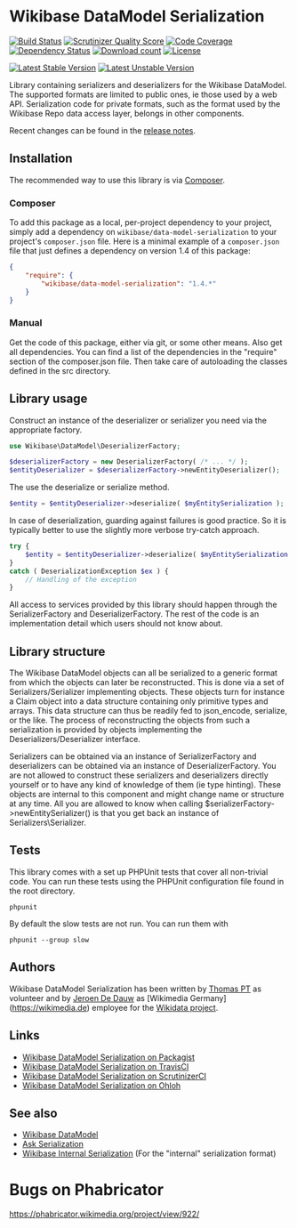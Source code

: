 # Wikibase DataModel Serialization

[![Build Status](https://secure.travis-ci.org/wmde/WikibaseDataModelSerialization.png?branch=master)](http://travis-ci.org/wmde/WikibaseDataModelSerialization)
[![Scrutinizer Quality Score](https://scrutinizer-ci.com/g/wmde/WikibaseDataModelSerialization/badges/quality-score.png?s=d56b9477c29f4799b3834c4fbcc3731687feae95)](https://scrutinizer-ci.com/g/wmde/WikibaseDataModelSerialization/)
[![Code Coverage](https://scrutinizer-ci.com/g/wmde/WikibaseDataModelSerialization/badges/coverage.png?s=916d21028b031abe2e685192ccef46c6f47ba76a)](https://scrutinizer-ci.com/g/wmde/WikibaseDataModelSerialization/)
[![Dependency Status](https://www.versioneye.com/php/wikibase:data-model-serialization/badge.png)](https://www.versioneye.com/php/wikibase:data-model-serialization)
[![Download count](https://poser.pugx.org/wikibase/data-model-serialization/d/total.png)](https://packagist.org/packages/wikibase/data-model-serialization)
[![License](https://poser.pugx.org/wikibase/data-model-serialization/license.svg)](https://packagist.org/packages/wikibase/data-model-serialization)

[![Latest Stable Version](https://poser.pugx.org/wikibase/data-model-serialization/version.png)](https://packagist.org/packages/wikibase/data-model-serialization)
[![Latest Unstable Version](https://poser.pugx.org/wikibase/data-model-serialization/v/unstable.svg)](//packagist.org/packages/wikibase/data-model-serialization)

Library containing serializers and deserializers for the Wikibase DataModel.
The supported formats are limited to public ones, ie those used by a web API.
Serialization code for private formats, such as the format used by the Wikibase
Repo data access layer, belongs in other components.

Recent changes can be found in the [release notes](RELEASE-NOTES.md).

## Installation

The recommended way to use this library is via [Composer](http://getcomposer.org/).

### Composer

To add this package as a local, per-project dependency to your project, simply add a
dependency on `wikibase/data-model-serialization` to your project's `composer.json` file.
Here is a minimal example of a `composer.json` file that just defines a dependency on
version 1.4 of this package:

```json
{
	"require": {
		"wikibase/data-model-serialization": "1.4.*"
	}
}
```

### Manual

Get the code of this package, either via git, or some other means. Also get all dependencies.
You can find a list of the dependencies in the "require" section of the composer.json file.
Then take care of autoloading the classes defined in the src directory.

## Library usage

Construct an instance of the deserializer or serializer you need via the appropriate factory.

```php
use Wikibase\DataModel\DeserializerFactory;

$deserializerFactory = new DeserializerFactory( /* ... */ );
$entityDeserializer = $deserializerFactory->newEntityDeserializer();
```

The use the deserialize or serialize method.

```php
$entity = $entityDeserializer->deserialize( $myEntitySerialization );
```

In case of deserialization, guarding against failures is good practice.
So it is typically better to use the slightly more verbose try-catch approach.

```php
try {
	$entity = $entityDeserializer->deserialize( $myEntitySerialization );
}
catch ( DeserializationException $ex ) {
	// Handling of the exception
}
```

All access to services provided by this library should happen through the
SerializerFactory and DeserializerFactory. The rest of the code is an implementation
detail which users should not know about.

## Library structure

The Wikibase DataModel objects can all be serialized to a generic format from which the objects
can later be reconstructed. This is done via a set of Serializers/Serializer implementing objects.
These objects turn for instance a Claim object into a data structure containing only primitive
types and arrays. This data structure can thus be readily fed to json_encode, serialize, or the
like. The process of reconstructing the objects from such a serialization is provided by
objects implementing the Deserializers/Deserializer interface.

Serializers can be obtained via an instance of SerializerFactory and deserializers can be obtained
via an instance of DeserializerFactory. You are not allowed to construct these serializers and
deserializers directly yourself or to have any kind of knowledge of them (ie type hinting). These
objects are internal to this component and might change name or structure at any time. All you
are allowed to know when calling $serializerFactory->newEntitySerializer() is that you get back
an instance of Serializers\Serializer.

## Tests

This library comes with a set up PHPUnit tests that cover all non-trivial code. You can run these
tests using the PHPUnit configuration file found in the root directory.

    phpunit
    
By default the slow tests are not run. You can run them with

    phpunit --group slow

## Authors

Wikibase DataModel Serialization has been written by [Thomas PT](https://github.com/Tpt) as volunteer
and by [Jeroen De Dauw](https://www.mediawiki.org/wiki/User:Jeroen_De_Dauw) as [Wikimedia Germany]
(https://wikimedia.de) employee for the [Wikidata project](https://wikidata.org/).

## Links

* [Wikibase DataModel Serialization on Packagist](https://packagist.org/packages/wikibase/data-model-serialization)
* [Wikibase DataModel Serialization on TravisCI](https://travis-ci.org/wmde/WikibaseDataModelSerialization)
* [Wikibase DataModel Serialization on ScrutinizerCI](https://scrutinizer-ci.com/g/wmde/WikibaseDataModelSerialization/)
* [Wikibase DataModel Serialization on Ohloh](https://www.ohloh.net/p/WikibaseDataModelSerialization)

## See also 

* [Wikibase DataModel](https://github.com/wmde/WikibaseDataModel)
* [Ask Serialization](https://github.com/wmde/AskSerialization)
* [Wikibase Internal Serialization](https://github.com/wmde/WikibaseInternalSerialization) (For the "internal" serialization format)

# Bugs on Phabricator

https://phabricator.wikimedia.org/project/view/922/
